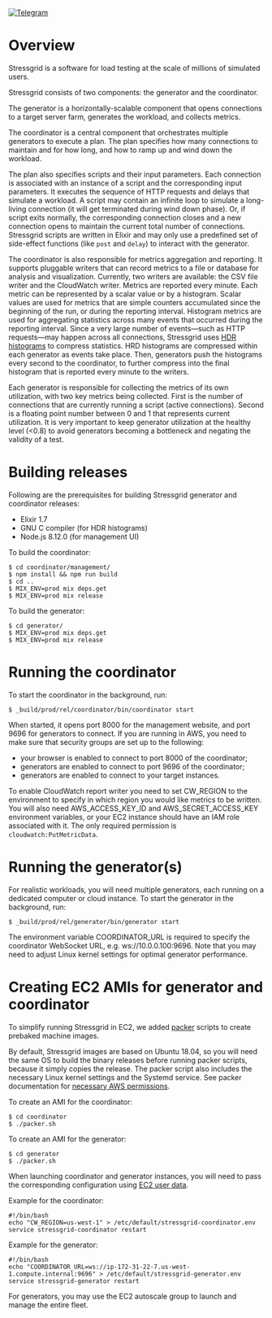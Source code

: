 [![Telegram](https://img.shields.io/badge/telegram-join%20channel-98B919.svg)](https://t.me/stressgrid)

# Overview

Stressgrid is a software for load testing at the scale of millions of simulated users.

Stressgrid consists of two components: the generator and the coordinator.

The generator is a horizontally-scalable component that opens connections to a target server farm, generates the workload, and collects metrics.

The coordinator is a central component that orchestrates multiple generators to execute a plan. The plan specifies how many connections to maintain and for how long, and how to ramp up and wind down the workload. 

The plan also specifies scripts and their input parameters. Each connection is associated with an instance of a script and the corresponding input parameters. It executes the sequence of HTTP requests and delays that simulate a workload. A script may contain an infinite loop to simulate a long-living connection (it will get terminated during wind down phase). Or, if script exits normally, the corresponding connection closes and a new connection opens to maintain the current total number of connections. Stressgrid scripts are written in Elixir and may only use a predefined set of side-effect functions (like `post` and `delay`) to interact with the generator.

The coordinator is also responsible for metrics aggregation and reporting. It supports pluggable writers that can record metrics to a file or database for analysis and visualization. Currently, two writers are available: the CSV file writer and the CloudWatch writer. Metrics are reported every minute. Each metric can be represented by a scalar value or by a histogram. Scalar values are used for metrics that are simple counters accumulated since the beginning of the run, or during the reporting interval. Histogram metrics are used for aggregating statistics across many events that occurred during the reporting interval. Since a very large number of events—such as HTTP requests—may happen across all connections, Stressgrid uses [HDR histograms](http://hdrhistogram.org) to compress statistics. HRD histograms are compressed within each generator as events take place. Then, generators push the histograms every second to the coordinator, to further compress into the final histogram that is reported every minute to the writers.

Each generator is responsible for collecting the metrics of its own utilization, with two key metrics being collected. First is the number of connections that are currently running a script (active connections). Second is a floating point number between 0 and 1 that represents current utilization. It is very important to keep generator utilization at the healthy level (<0.8) to avoid generators becoming a bottleneck and negating the validity of a test.

# Building releases

Following are the prerequisites for building Stressgrid generator and coordinator releases:

- Elixir 1.7
- GNU C compiler (for HDR histograms)
- Node.js 8.12.0 (for management UI)

To build the coordinator:

    $ cd coordinator/management/
    $ npm install && npm run build
    $ cd ..
    $ MIX_ENV=prod mix deps.get
    $ MIX_ENV=prod mix release

To build the generator:

    $ cd generator/
    $ MIX_ENV=prod mix deps.get
    $ MIX_ENV=prod mix release


# Running the coordinator

To start the coordinator in the background, run:

    $ _build/prod/rel/coordinator/bin/coordinator start

When started, it opens port 8000 for the management website, and port 9696 for generators to connect. If you are running in AWS, you need to make sure that security groups are set up to the following:

- your browser is enabled to connect to port 8000 of the coordinator;
- generators are enabled to connect to port 9696 of the coordinator;
- generators are enabled to connect to your target instances.

To enable CloudWatch report writer you need to set CW_REGION to the environment to specify in which region you would like metrics to be written. You will also need AWS_ACCESS_KEY_ID and AWS_SECRET_ACCESS_KEY environment variables, or your EC2 instance should have an IAM role associated with it. The only required permission is `cloudwatch:PutMetricData`.

# Running the generator(s)

For realistic workloads, you will need multiple generators, each running on a dedicated computer or cloud instance. To start the generator in the background, run:

    $ _build/prod/rel/generator/bin/generator start

The environment variable COORDINATOR_URL is required to specify the coordinator WebSocket URL, e.g. ws://10.0.0.100:9696. Note that you may need to adjust Linux kernel settings for optimal generator performance.

# Creating EC2 AMIs for generator and coordinator

To simplify running Stressgrid in EC2, we added [packer](https://www.packer.io/) scripts to create prebaked machine images.

By default, Stressgrid images are based on Ubuntu 18.04, so you will need the same OS to build the binary releases before running packer scripts, because it simply copies the release. The packer script also includes the necessary Linux kernel settings and the Systemd service. See packer documentation for [necessary AWS permissions](https://www.packer.io/docs/builders/amazon.html#iam-task-or-instance-role).

To create an AMI for the coordinator:

    $ cd coordinator
    $ ./packer.sh

To create an AMI for the generator:

    $ cd generator
    $ ./packer.sh

When launching coordinator and generator instances, you will need to pass the corresponding configuration using [EC2 user data](https://docs.aws.amazon.com/AWSEC2/latest/UserGuide/user-data.html).

Example for the coordinator:

    #!/bin/bash
    echo "CW_REGION=us-west-1" > /etc/default/stressgrid-coordinator.env
    service stressgrid-coordinator restart

Example for the generator:

    #!/bin/bash
    echo "COORDINATOR_URL=ws://ip-172-31-22-7.us-west-1.compute.internal:9696" > /etc/default/stressgrid-generator.env
    service stressgrid-generator restart

For generators, you may use the EC2 autoscale group to launch and manage the entire fleet.